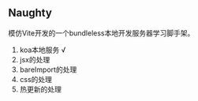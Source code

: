 ## Naughty
模仿Vite开发的一个bundleless本地开发服务器学习脚手架。

1. koa本地服务 √
2. jsx的处理
3. bareImport的处理
4. css的处理
5. 热更新的处理 
